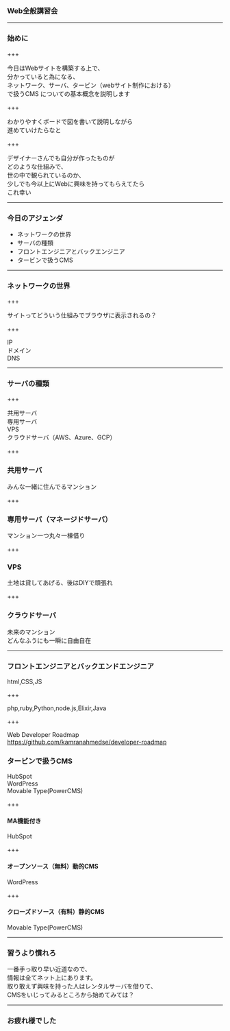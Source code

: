 ### Web全般講習会

---

### 始めに

+++

今日はWebサイトを構築する上で、<br>分かっていると為になる、<br>
ネットワーク、サーバ、タービン（webサイト制作における）<br>で扱うCMS
についての基本概念を説明します

+++

わかりやすくボードで図を書いて説明しながら<br>
進めていけたらなと

+++

デザイナーさんでも自分が作ったものが<br>
どのような仕組みで、<br>
世の中で観られているのか、<br>
少しでも今以上にWebに興味を持ってもらえてたら<br>
これ幸い

---

### 今日のアジェンダ

- ネットワークの世界
- サーバの種類
- フロントエンジニアとバックエンジニア
- タービンで扱うCMS

---

### ネットワークの世界

+++

サイトってどういう仕組みでブラウザに表示されるの？

+++

IP<br>
ドメイン<br>
DNS

---


### サーバの種類

+++

共用サーバ<br>
専用サーバ<br>
VPS<br>
クラウドサーバ（AWS、Azure、GCP）

+++

### 共用サーバ
みんな一緒に住んでるマンション

+++

### 専用サーバ（マネージドサーバ）
マンション一つ丸々一棟借り

+++

### VPS
土地は貸してあげる、後はDIYで頑張れ

+++

### クラウドサーバ
未来のマンション<br>
どんなふうにも一瞬に自由自在

---

### フロントエンジニアとバックエンドエンジニア

html,CSS,JS

+++

php,ruby,Python,node.js,Elixir,Java

+++

Web Developer Roadmap<br>
https://github.com/kamranahmedse/developer-roadmap

### タービンで扱うCMS

HubSpot<br>
WordPress<br>
Movable Type(PowerCMS)

+++

#### MA機能付き
HubSpot

+++

#### オープンソース（無料）動的CMS
WordPress

+++

#### クローズドソース（有料）静的CMS
Movable Type(PowerCMS)

---

### 習うより慣れろ
一番手っ取り早い近道なので、<br>
情報は全てネット上にあります。<br>
取り敢えず興味を持った人はレンタルサーバを借りて、<br>
CMSをいじってみるところから始めてみては？

---

### お疲れ様でした
